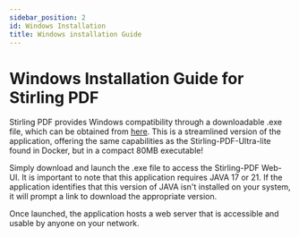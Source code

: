 ```yaml
---
sidebar_position: 2
id: Windows Installation
title: Windows installation Guide
---
```

# Windows Installation Guide for Stirling PDF

Stirling PDF provides Windows compatibility through a downloadable .exe file, which can be obtained from [here](https://github.com/Stirling-Tools/Stirling-PDF/releases/latest).
This is a streamlined version of the application, offering the same capabilities as the Stirling-PDF-Ultra-lite found in Docker, but in a compact 80MB executable!

Simply download and launch the .exe file to access the Stirling-PDF Web-UI. It is important to note that this application requires JAVA 17 or 21. If the application identifies that this version of JAVA isn't installed on your system, it will prompt a link to download the appropriate version.

Once launched, the application hosts a web server that is accessible and usable by anyone on your network.
